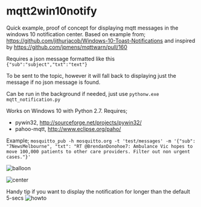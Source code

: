 # mqtt2win10notify

Quick example, proof of concept for displaying mqtt messages in the windows 10 notification center.
Based on example from; https://github.com/jithurjacob/Windows-10-Toast-Notifications
and inspired by https://github.com/jpmens/mqttwarn/pull/160

Requires a json message formatted like this 
```{"sub":"subject","txt":"text"}```

To be sent to the topic, however it will fall back to displaying just the message if no json message is found.

Can be run in the background if needed, just use ```pythonw.exe mqtt_notification.py```

Works on Windows 10 with Python 2.7. Requires;
- pywin32, http://sourceforge.net/projects/pywin32/ 
- pahoo-mqtt, http://www.eclipse.org/paho/

Example;
```mosquitto_pub -h mosquitto.org -t 'test/messages' -m '{"sub": "7NewsMelbourne", "txt": "RT @BrendanDonohoe7: Ambulance Vic hopes to move 100,000 patients to other care providers. Filter out non urgent cases."}'```

![balloon](https://raw.githubusercontent.com/matbor/mqtt2win10notify/master/assets/balloon.png)

![center](https://raw.githubusercontent.com/matbor/mqtt2win10notify/master/assets/action%20center.png)

Handy tip if you want to display the notification for longer than the default 5-secs ![howto](http://www.addictivetips.com/windows-tips/customize-how-long-notifications-are-shown-before-being-dismissed-in-windows-10/)
